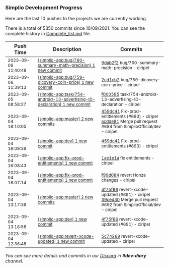 
### Simplio Development Progress

Here are the last 10 pushes to the projects we are currently working.

There is a total of 5350 commits since 10/09/2021. You can see the complete history in
 [Complete_list.md](Complete_list.md) file.

| Push Time | Description | Commits |
| --- | --- | --- |
| <sub>2023-09-06 11:40:48</sub> | <sub>[[simplio-app:bug/760-summary-math-precision] 1 new commit](https://github.com/SimplioOfficial/simplio-app/commit/9dab2f2d9bb1a72aae6f5fe76e42749f9613ddee)</sub> | <sub>[9dab2f2](https://github.com/SimplioOfficial/simplio-app/commit/9dab2f2d9bb1a72aae6f5fe76e42749f9613ddee) bug/760-summary-math-precision - ciripel</sub> |
| <sub>2023-09-06 11:39:13</sub> | <sub>[[simplio-app:bug/759-dicovery-coin-price] 1 new commit](https://github.com/SimplioOfficial/simplio-app/commit/2cd1cb21374ec55da83cb0a5058899307e8f569c)</sub> | <sub>[2cd1cb2](https://github.com/SimplioOfficial/simplio-app/commit/2cd1cb21374ec55da83cb0a5058899307e8f569c) bug/759-dicovery-coin-price - ciripel</sub> |
| <sub>2023-09-05 08:58:27</sub> | <sub>[[simplio-app:task/754-android-13-advertising-ID-declaration] 1 new commit](https://github.com/SimplioOfficial/simplio-app/commit/f0005853b6c15c736dd69d911467b4dc8c53b5d0)</sub> | <sub>[f000585](https://github.com/SimplioOfficial/simplio-app/commit/f0005853b6c15c736dd69d911467b4dc8c53b5d0) task/754-android-13-advertising-ID-declaration - ciripel</sub> |
| <sub>2023-09-04 16:10:05</sub> | <sub>[[simplio-app:master] 2 new commits](https://github.com/SimplioOfficial/simplio-app/compare/39ced3046869...acdde81934ec)</sub> | <sub>[459dc41](https://github.com/SimplioOfficial/simplio-app/commit/459dc41782ae1da95a40402b0eac9ccb647de9b8) Fix-prod-entitlements (#693) - ciripel<br>[acdde81](https://github.com/SimplioOfficial/simplio-app/commit/acdde81934ec6947ed0821d8cd6c1abe0038721f) Merge pull request #694 from SimplioOfficial/dev - ciripel</sub> |
| <sub>2023-09-04 16:09:39</sub> | <sub>[[simplio-app:dev] 1 new commit](https://github.com/SimplioOfficial/simplio-app/commit/459dc41782ae1da95a40402b0eac9ccb647de9b8)</sub> | <sub>[459dc41](https://github.com/SimplioOfficial/simplio-app/commit/459dc41782ae1da95a40402b0eac9ccb647de9b8) Fix-prod-entitlements (#693) - ciripel</sub> |
| <sub>2023-09-04 16:08:43</sub> | <sub>[[simplio-app:fix-prod-entitlements] 1 new commit](https://github.com/SimplioOfficial/simplio-app/commit/1ae1e1a97a4a75dbeb6b2bdc7f082e92fee6f8c7)</sub> | <sub>[1ae1e1a](https://github.com/SimplioOfficial/simplio-app/commit/1ae1e1a97a4a75dbeb6b2bdc7f082e92fee6f8c7) fix entitlements - ciripel</sub> |
| <sub>2023-09-04 16:07:14</sub> | <sub>[[simplio-app:fix-prod-entitlements] 1 new commit](https://github.com/SimplioOfficial/simplio-app/commit/f99d084ea706bdf18276751158f6b8784d213db5)</sub> | <sub>[f99d084](https://github.com/SimplioOfficial/simplio-app/commit/f99d084ea706bdf18276751158f6b8784d213db5) revert Honza changes - ciripel</sub> |
| <sub>2023-09-04 13:17:36</sub> | <sub>[[simplio-app:master] 2 new commits](https://github.com/SimplioOfficial/simplio-app/compare/dcaf77c2998e...39ced3046869)</sub> | <sub>[4f75f66](https://github.com/SimplioOfficial/simplio-app/commit/4f75f660787090da923ec1f3f3a3c2338efc503d) revert-xcode-updated (#691) - ciripel<br>[39ced30](https://github.com/SimplioOfficial/simplio-app/commit/39ced30468693c5b35b6f63635655b4d4fb42d81) Merge pull request #692 from SimplioOfficial/dev - ciripel</sub> |
| <sub>2023-09-04 13:16:58</sub> | <sub>[[simplio-app:dev] 1 new commit](https://github.com/SimplioOfficial/simplio-app/commit/4f75f660787090da923ec1f3f3a3c2338efc503d)</sub> | <sub>[4f75f66](https://github.com/SimplioOfficial/simplio-app/commit/4f75f660787090da923ec1f3f3a3c2338efc503d) revert-xcode-updated (#691) - ciripel</sub> |
| <sub>2023-09-04 12:36:48</sub> | <sub>[[simplio-app:revert-xcode-updated] 1 new commit](https://github.com/SimplioOfficial/simplio-app/commit/5c74269a69114efc8d566f79e20622bfc2e61a82)</sub> | <sub>[5c74269](https://github.com/SimplioOfficial/simplio-app/commit/5c74269a69114efc8d566f79e20622bfc2e61a82) revert-xcode-updated - ciripel</sub> |

_You can see more details and commits in our [Discord](https://discord.gg/aKhjuwZmdP) in **#dev-diary** channel._
